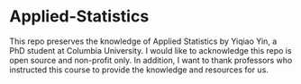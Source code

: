 # Applied-Statistics
This repo preserves the knowledge of Applied Statistics by Yiqiao Yin, a PhD student at Columbia University. I would like to acknowledge this repo is open source and non-profit only. In addition, I want to thank professors who instructed this course to provide the knowledge and resources for us.
